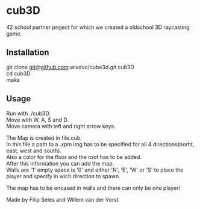 # cub3D

42 school partner project for which we created a oldschool 3D raycasting game.

## Installation
git clone git@github.com:wivdvo/cube3d.git cub3D  
cd cub3D  
make  

## Usage
Run with ./cub3D.  
Move with W, A, S and D.  
Move camera with left and right arrow keys.  

The Map is created in file.cub.  
In this file a path to a .xpm img has to be specified for all 4 directions(norht, east, west and south).  
Also a color for the floor and the roof has to be added.  
After this information you can add the map.  
Walls are '1' empty space is '0' and either 'N', 'E', 'W' or 'S' to place the player and specify in wich direction to spawn.  

The map has to be encased in walls and there can only be one player!  


Made by Filip Seles and Willem van der Vorst

